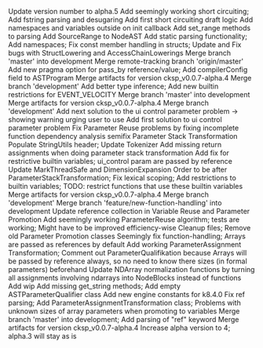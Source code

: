Update version number to alpha.5
Add seemingly working short circuiting; Add fstring parsing and desugaring
Add first short circuiting draft logic
Add namespaces and variables outside on init callback
Add set_range methods to parsing
Add SourceRange to NodeAST
Add static parsing functionality; Add namespaces; Fix const member handling in structs;
Update and Fix bugs with StructLowering and AccessChainLowerings
Merge branch 'master' into development
Merge remote-tracking branch 'origin/master'
Add new pragma option for pass_by reference/value; Add compilerConfig field to ASTProgram
Merge artifacts for version cksp_v0.0.7-alpha.4
Merge branch 'development'
Add better type inference; Add new builtin restrictions for EVENT_VELOCITY
Merge branch 'master' into development
Merge artifacts for version cksp_v0.0.7-alpha.4
Merge branch 'development'
Add next solution to the ui control parameter problem -> showing warning urging user to use <ref>
Add first solution to ui control parameter problem
Fix Parameter Reuse problems by fixing incomplete function dependency analysis
semifix Parameter Stack Transformation
Populate StringUtils header; Update Tokenizer
Add missing return assignments when doing parameter stack transformation
Add fix for restrictive builtin variables; ui_control param are passed by reference
Update MarkThreadSafe and DimensionExpansion Order to be after ParameterStackTransformation; Fix lexical scoping; Add restrictions to builtin variables; TODO: restrict functions that use these builtin variables
Merge artifacts for version cksp_v0.0.7-alpha.4
Merge branch 'development'
Merge branch 'feature/new-function-handling' into development
Update reference collection in Variable Reuse and Parameter Promotion
Add seemingly working ParameterReuse algorithm; tests are working; Might have to be improved efficiency-wise
Cleanup files; Remove old Parameter Promotion classes
Seemingly fix function-handling; Arrays are passed as references by default
Add working ParameterAssignment Transformation; Comment out ParameterQualifikation because Arrays will be passed by reference always, so no need to know there sizes (in formal parameters) beforehand
Update NDArray normalization functions by turning all assignments involving ndarrays into NodeBlocks instead of functions
Add wip
Add missing get_string methods; Add empty ASTParameterQualifier class
Add new engine constants for k8.4.0
Fix ref parsing; Add ParameterAssignmentTransformation class; Problems with unknown sizes of array parameters when promoting to variables
Merge branch 'master' into development; Add parsing of "ref" keyword
Merge artifacts for version cksp_v0.0.7-alpha.4
Increase alpha version to 4; alpha.3 will stay as is